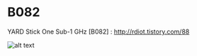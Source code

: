 # B082
YARD Stick One Sub-1 GHz [B082] : http://rdiot.tistory.com/88

![alt text](http://cfile3.uf.tistory.com/image/276AB24257D174FD3AB9E3)
